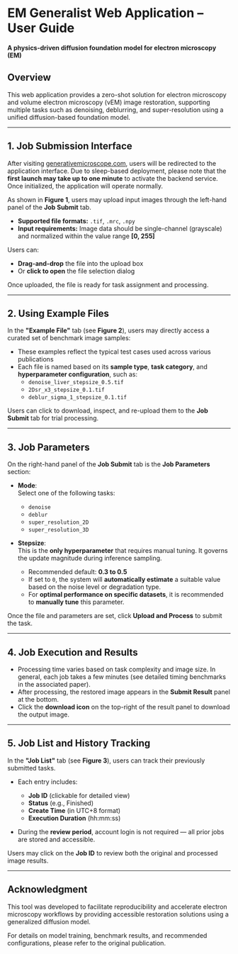 
# EM Generalist Web Application – User Guide

**A physics-driven diffusion foundation model for electron microscopy (EM)**

## Overview

This web application provides a zero-shot solution for electron microscopy and volume electron microscopy (vEM) image restoration, supporting multiple tasks such as denoising, deblurring, and super-resolution using a unified diffusion-based foundation model.

---

## 1. Job Submission Interface

After visiting [generativemicroscope.com](https://generativemicroscope.com), users will be redirected to the application interface.
Due to sleep-based deployment, please note that the **first launch may take up to one minute** to activate the backend service. Once initialized, the application will operate normally.

As shown in **Figure 1**, users may upload input images through the left-hand panel of the **Job Submit** tab.

- **Supported file formats:** `.tif`, `.mrc`, `.npy`
- **Input requirements:** Image data should be single-channel (grayscale) and normalized within the value range **[0, 255]**

Users can:
- **Drag-and-drop** the file into the upload box  
- Or **click to open** the file selection dialog  

Once uploaded, the file is ready for task assignment and processing.

---

## 2. Using Example Files

In the **"Example File"** tab (see **Figure 2**), users may directly access a curated set of benchmark image samples:

- These examples reflect the typical test cases used across various publications
- Each file is named based on its **sample type**, **task category**, and **hyperparameter configuration**, such as:
  - `denoise_liver_stepsize_0.5.tif`
  - `2Dsr_x3_stepsize_0.1.tif`
  - `deblur_sigma_1_stepsize_0.1.tif`

Users can click to download, inspect, and re-upload them to the **Job Submit** tab for trial processing.

---

## 3. Job Parameters

On the right-hand panel of the **Job Submit** tab is the **Job Parameters** section:

- **Mode**:  
  Select one of the following tasks:
  - `denoise`
  - `deblur`
  - `super_resolution_2D`
  - `super_resolution_3D`

- **Stepsize**:  
  This is the **only hyperparameter** that requires manual tuning. It governs the update magnitude during inference sampling.
  
  - Recommended default: **0.3 to 0.5**
  - If set to `0`, the system will **automatically estimate** a suitable value based on the noise level or degradation type.
  - For **optimal performance on specific datasets**, it is recommended to **manually tune** this parameter.

Once the file and parameters are set, click **Upload and Process** to submit the task.

---

## 4. Job Execution and Results

- Processing time varies based on task complexity and image size. In general, each job takes a few minutes (see detailed timing benchmarks in the associated paper).
- After processing, the restored image appears in the **Submit Result** panel at the bottom.
- Click the **download icon** on the top-right of the result panel to download the output image.

---

## 5. Job List and History Tracking

In the **"Job List"** tab (see **Figure 3**), users can track their previously submitted tasks.

- Each entry includes:
  - **Job ID** (clickable for detailed view)
  - **Status** (e.g., Finished)
  - **Create Time** (in UTC+8 format)
  - **Execution Duration** (hh:mm:ss)
  
- During the **review period**, account login is not required — all prior jobs are stored and accessible.

Users may click on the **Job ID** to review both the original and processed image results.

---

## Acknowledgment

This tool was developed to facilitate reproducibility and accelerate electron microscopy workflows by providing accessible restoration solutions using a generalized diffusion model.

For details on model training, benchmark results, and recommended configurations, please refer to the original publication.
